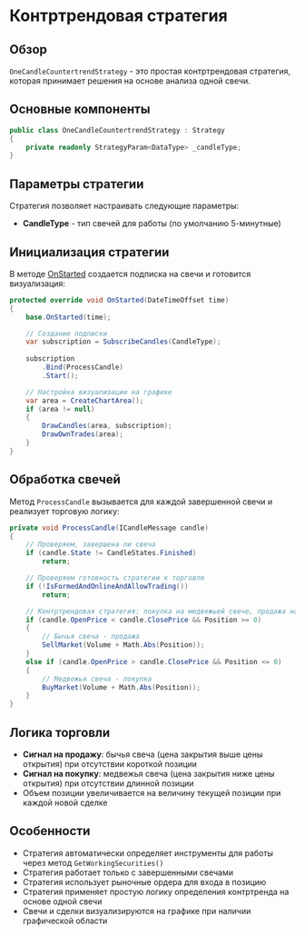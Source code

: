 # Контртрендовая стратегия

## Обзор

`OneCandleCountertrendStrategy` - это простая контртрендовая стратегия, которая принимает решения на основе анализа одной свечи.

## Основные компоненты

```cs
public class OneCandleCountertrendStrategy : Strategy
{
    private readonly StrategyParam<DataType> _candleType;
}
```

## Параметры стратегии

Стратегия позволяет настраивать следующие параметры:

- **CandleType** - тип свечей для работы (по умолчанию 5-минутные)

## Инициализация стратегии

В методе [OnStarted](xref:StockSharp.Algo.Strategies.Strategy.OnStarted(System.DateTimeOffset)) создается подписка на свечи и готовится визуализация:

```cs
protected override void OnStarted(DateTimeOffset time)
{
    base.OnStarted(time);

    // Создание подписки
    var subscription = SubscribeCandles(CandleType);
    
    subscription
        .Bind(ProcessCandle)
        .Start();

    // Настройка визуализации на графике
    var area = CreateChartArea();
    if (area != null)
    {
        DrawCandles(area, subscription);
        DrawOwnTrades(area);
    }
}
```

## Обработка свечей

Метод `ProcessCandle` вызывается для каждой завершенной свечи и реализует торговую логику:

```cs
private void ProcessCandle(ICandleMessage candle)
{
    // Проверяем, завершена ли свеча
    if (candle.State != CandleStates.Finished)
        return;

    // Проверяем готовность стратегии к торговле
    if (!IsFormedAndOnlineAndAllowTrading())
        return;

    // Контртрендовая стратегия: покупка на медвежьей свече, продажа на бычьей свече
    if (candle.OpenPrice < candle.ClosePrice && Position >= 0)
    {
        // Бычья свеча - продажа
        SellMarket(Volume + Math.Abs(Position));
    }
    else if (candle.OpenPrice > candle.ClosePrice && Position <= 0)
    {
        // Медвежья свеча - покупка
        BuyMarket(Volume + Math.Abs(Position));
    }
}
```

## Логика торговли

- **Сигнал на продажу**: бычья свеча (цена закрытия выше цены открытия) при отсутствии короткой позиции
- **Сигнал на покупку**: медвежья свеча (цена закрытия ниже цены открытия) при отсутствии длинной позиции
- Объем позиции увеличивается на величину текущей позиции при каждой новой сделке

## Особенности

- Стратегия автоматически определяет инструменты для работы через метод `GetWorkingSecurities()`
- Стратегия работает только с завершенными свечами
- Стратегия использует рыночные ордера для входа в позицию
- Стратегия применяет простую логику определения контртренда на основе одной свечи
- Свечи и сделки визуализируются на графике при наличии графической области